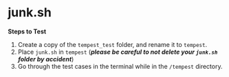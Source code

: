 # junk.sh
**Steps to Test**
1. Create a copy of the `tempest_test` folder, and rename it to `tempest`.
2. Place `junk.sh` in `tempest` (***please be careful to not delete your `junk.sh` folder by accident***)
3. Go through the test cases in the terminal while in the `/tempest` directory.